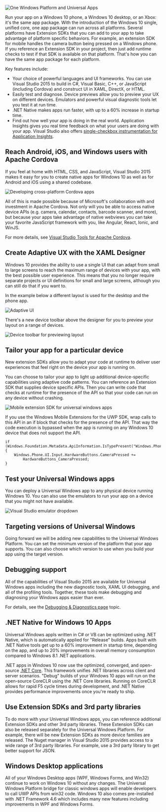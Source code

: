 <properties
    pageTitle="Windows 10"
    description="With the Universal Windows Platform and our one Windows 10 core, you can run the same app on any Windows 10 device from phones to desktops. Create these Universal Windows apps with Visual Studio 2015 and the Universal Windows App Development tools."
    slug="windows10"
    order="100"    
    keywords="visual studio, vs2015, vs, visualstudio, windows, windows 10, universal windows apps, universal windows platform"
/>

![One Windows Platform and Universal Apps](_assets/OneWindowsPlatform.png)

Run your app on a Windows 10 phone, a Windows 10 desktop, or an Xbox: it's the same app package. With the introduction of the Windows 10 single, unified core, one app package can run across all platforms. Several platforms have Extension SDKs that you can add to your app to take advantage of platform specific behaviors. For example, an extension SDK for mobile handles the camera button being pressed on a Windows phone. If you reference an Extension SDK in your project, then just add runtime checks to test if that SDK is available on that platform. That's how you can have the same app package for each platform.

Key features include:

- Your choice of powerful languages and UI frameworks. You can use Visual Studio 2015 to build in C#, Visual Basic, C++, or JavaScript (including Cordova) and construct UI in XAML, DirectX, or HTML.
- Easily test and diagnose. Device previews allow you to preview your UX on different devices. Emulators and powerful visual diagnostic tools let you test it at run time.
- .NET Native makes apps run faster, with up to a 60% increase in startup time.
- Find out how well your app is doing in the real world. Application Insights gives you real time feedback on what your users are doing with your app. Visual Studio also offers [single-checkbox instrumentation for Application Insights](../../devopsalm/appinsights/).


## Reach Android, iOS, and Windows users with Apache Cordova

If you feel at home with HTML, CSS, and JavaScript, Visual Studio 2015 makes it easy for you to create native apps for Windows 10 as well as for Android and iOS using a shared codebase.

![Developing cross-platform Cordova apps](_assets/windows10-3.png)

All of this is made possible because of Microsoft's collaboration with and investment in Apache Cordova. Not only will you be able to access native device APIs (e.g. camera, calendar, contacts, barcode scanner, and more), but because your apps take advantage of native webviews you can take your favorite JavaScript framework with you, like Angular, React, Ionic, and WinJS.

For more details, see [Visual Studio Tools for Apache Cordova](https://www.visualstudio.com/en-us/features/cordova-vs.aspx).

## Create Adaptive UX with the XAML Designer

Windows 10 provides the ability to use a single UI that can adapt from small to large screens to reach the maximum range of devices with your app, with the best possible user experience. This means that you no longer require separate projects or UI definitions for small and large screens, although you can still do that if you want to.

In the example below a different layout is used for the desktop and the phone app.

![Adaptive UI](_assets/windows10-4.png)

There's a new device toolbar above the designer for you to preview your layout on a range of devices.

![Device toolbar for previewing layout](_assets/windows10-5.png)

## Tailor your app for a particular device

New extension SDKs allow you to adapt your code at runtime to deliver user experiences that feel right on the device your app is running on.

You can choose to tailor your app to light up additional device-specific capabilities using adaptive code patterns. You can reference an Extension SDK that supplies device specific APIs. Then you can write code that checks at runtime for the presence of the API so that your code can run on any device without crashing.

![Mobile extension SDK for universal windows apps](_assets/windows10-6.png)

If you use the Windows Mobile Extensions for the UWP SDK, wrap calls to this API in an if block that checks for the presence of the API. That way the code execution is bypassed when the app is running on any Windows 10 device that does not support the API.

    if (Windows.Foundation.Metadata.ApiInformation.IsTypePresent("Windows.Phone.UI.Input.HardwareButtons"))
    {
        Windows.Phone.UI.Input.HardwareButtons.CameraPressed +=
            HardwareButtons_CameraPressed;
    }


## Test your Universal Windows apps

You can deploy a Universal Windows app to any physical device running Windows 10. You can also use the emulators to run your app on a device that you might not have available.

![Visual Studio emulator dropdown](_assets/windows10-8.png)

## Targeting versions of Universal Windows

Going forward we will be adding new capabilities to the Universal Windows Platform. You can set the minimum version of the platform that your app supports. You can also choose which version to use when you build your app using the target version.


## Debugging support

All of the capabilities of Visual Studio 2015 are available for Universal Windows apps including the new diagnostic tools, XAML UI debugging, and all of the profiling tools.  Together, these tools make debugging and diagnosing your Windows apps easier than ever.

For details, see the [Debugging & Diagnostics page](../../productivity/debugdiag/) topic.

## .NET Native for Windows 10 Apps

Universal Windows appls written in C# or VB can be optimized using .NET Native, which is automatically applied for "Release" builds. Apps built with .NET Native tools get up to a 60% improvement in startup time, depending on the app, and up to 20% improvements in overall memory consumption compared to Windows 8.1 .NET applications.

.NET apps in Windows 10 now use the optimized, converged, and open-source [.NET Core](http://blogs.msdn.com/b/dotnet/archive/2014/12/04/introducing-net-core.aspx). This framework unifies .NET libraries across client and server scenarios. "Debug" builds of your Windows 10 apps will run on the open-source CoreCLR using the .NET Core libraries. Running on CoreCLR allows for rapid F5 cycle times during development, and .NET Native provides performance improvements once you're ready to ship.

## Use Extension SDKs and 3rd party libraries

To do more with your Universal Windows apps, you can reference additional Extension SDKs and other 3rd party libraries. These Extension SDKs can also be released separately for the Universal Windows Platform. For example, there will be new Extension SDKs as more device families are released. The Nuget manager in Visual Studio 2015 provides access to a wide range of 3rd party libraries. For example, use a 3rd party library to get better support for JSON.

## Windows Desktop applications

All of your Windows Desktop apps (WPF, Windows Forms, and Win32) continue to work on Windows 10 without any changes. The Universal Windows Platform bridge for classic windows apps will enable developers to call UWP APIs from win32 code. Windows 10 also comes pre-installed with .NET Framework 4.6 which includes many new features including improvements in WPF and Windows Forms.
